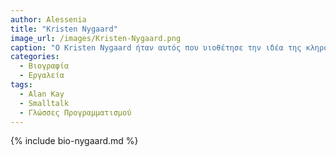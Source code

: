 ```yaml
---
author: Alessenia
title: "Kristen Nygaard"
image_url: /images/Kristen-Nygaard.png
caption: "O Kristen Nygaard ήταν αυτός που υιοθέτησε την ιδέα της κληρονομικότητας, η οποία εως και σήμερα αποτελεί έναν από τους πυλώνες της αντικειμενοστρέφειας,ενώ παράλληλα μαζί με τον συνεργάτη του Ole-Dahl δημιούργησαν την Simula,την πρώτη γλώσσα προγραμματισμού με αντικειμενοστρεφή χαρακτηριστικά."
categories:
  - Βιογραφία 
  - Εργαλεία
tags:
  - Alan Kay
  - Smalltalk
  - Γλώσσες Προγραμματισμού
---
```


{% include bio-nygaard.md %}
